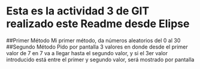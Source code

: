 # Esta es la actividad 3 de GIT realizado este Readme desde Elipse
##Primer Método
Mi primer método, da números aleatorios del 0 al 30
##Segundo Método 
Pido por pantalla 3 valores en donde desde el primer valor de 7 en 7 va a llegar hasta el segundo valor, y si el 3er valor introducido está entre el primer y segundo valor, será mostrado por pantalla